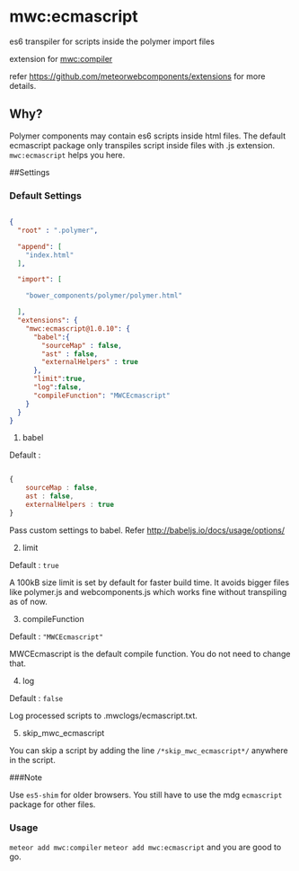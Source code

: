 # mwc:ecmascript

es6 transpiler for scripts inside the polymer import files 

extension for [mwc:compiler](https://github.com/meteorwebcomponents/compiler)

refer https://github.com/meteorwebcomponents/extensions for more details.

## Why?

Polymer components may contain es6 scripts inside html files. The default ecmascript package only transpiles script inside files with .js extension. `mwc:ecmascript` helps you here.

##Settings

### Default Settings

``` json

{
  "root" : ".polymer",

  "append": [
    "index.html"
  ],

  "import": [

    "bower_components/polymer/polymer.html"

  ], 
  "extensions": {
    "mwc:ecmascript@1.0.10": {
      "babel":{
        "sourceMap" : false,
        "ast" : false,
        "externalHelpers" : true
      },
      "limit":true,
      "log":false,
      "compileFunction": "MWCEcmascript"
    }
  }
}


```

1. babel

  Default : 
  
  ``` js
  
  {
      sourceMap : false,
      ast : false,
      externalHelpers : true
  }
  
  ```
  Pass custom settings to babel. Refer http://babeljs.io/docs/usage/options/

2. limit 

  Default : `true`
  
  A 100kB size limit is set by default for faster build time. It avoids bigger files like polymer.js and webcomponents.js which works fine without transpiling as of now.  

3. compileFunction

  Default : `"MWCEcmascript"`
  
  MWCEcmascript is the default compile function. You do not need to change that.

4. log

  Default : `false`
  
  Log processed scripts to .mwclogs/ecmascript.txt.
  
5. skip_mwc_ecmascript

  You can skip a script by adding the line `/*skip_mwc_ecmascript*/` anywhere in the script.

###Note

Use `es5-shim` for older browsers. You still have to use the mdg `ecmascript` package for other files.

### Usage

`meteor add mwc:compiler`  `meteor add mwc:ecmascript` and you are good to go.


